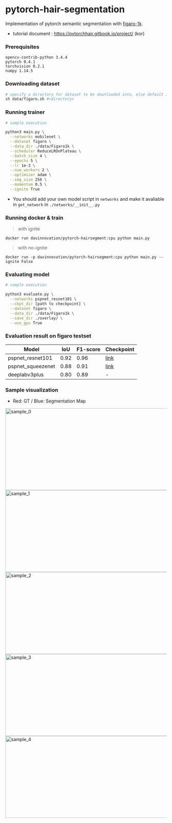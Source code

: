 # pytorch-hair-segmentation
Implementation of pytorch semantic segmentation with [figaro-1k](http://projects.i-ctm.eu/it/progetto/figaro-1k).

- tutorial document : https://pytorchhair.gitbook.io/project/ (kor)

### Prerequisites
```
opencv-contrib-python 3.4.4
pytorch 0.4.1
torchvision 0.2.1
numpy 1.14.5
```


### Downloading dataset
```bash
# specify a directory for dataset to be downloaded into, else default is ./data/
sh data/figaro.sh #<directory>
```
### Running trainer

```bash
# sample execution

python3 main.py \
  --networks mobilenet \
  --dataset figaro \
  --data_dir ./data/Figaro1k \
  --scheduler ReduceLROnPlateau \
  --batch_size 4 \
  --epochs 5 \
  --lr 1e-3 \
  --num_workers 2 \
  --optimizer adam \
  --img_size 256 \
  --momentum 0.5 \
  --ignite True
```

* You should add your own model script in `networks` and make it avaliable in  `get_network` in `./networks/__init__.py`

### Running docker & train

> with ignite

`docker run davinnovation/pytorch-hairsegment:cpu python main.py`

> with no-ignite

`docker run -p davinnovation/pytorch-hairsegment:cpu python main.py --ignite False`

### Evaluating model

```bash
# sample execution

python3 evaluate.py \
  --networks pspnet_resnet101 \
  --ckpt_dir [path to checkpoint] \
  --dataset figaro \
  --data_dir ./data/Figaro1k \
  --save_dir ./overlay/ \
  --use_gpu True
```

### Evaluation result on figaro testset

|       Model      | IoU | F1-score |      Checkpoint      |
|       ---        | --- |    ---   |          ---         |
| pspnet_resnet101 | 0.92|   0.96   | [link](https://drive.google.com/file/d/1Y9XK9135awVBrC950wrZQt3jmgq1uOFd/view?usp=sharing)
| pspnet_squeezenet| 0.88|   0.91   | [link](https://drive.google.com/file/d/1C6fLudnxv1jmYOqJUaXJIbbup2pvCQjW/view?usp=sharing) |
|   deeplabv3plus  | 0.80|   0.89   |   - |


### Sample visualization
* Red: GT / Blue: Segmentation Map

<a href='https://github.com/YBIGTA/pytorch-hair-segmentation/blob/master/assets/imgs/sample_0.png'><img src='assets/imgs/sample_0.png' alt='sample_0' width=512 height=256 /></a>
<a href='https://github.com/YBIGTA/pytorch-hair-segmentation/blob/master/assets/imgs/sample_1.png'><img src='assets/imgs/sample_1.png' alt='sample_1' width=512 height=256 /></a>
<a href='https://github.com/YBIGTA/pytorch-hair-segmentation/blob/master/assets/imgs/sample_2.png'><img src='assets/imgs/sample_2.png' alt='sample_2' width=512 height=256 /></a>
<a href='https://github.com/YBIGTA/pytorch-hair-segmentation/blob/master/assets/imgs/sample_3.png'><img src='assets/imgs/sample_3.png' alt='sample_3' width=512 height=256 /></a>
<a href='https://github.com/YBIGTA/pytorch-hair-segmentation/blob/master/assets/imgs/sample_4.png'><img src='assets/imgs/sample_4.png' alt='sample_4' width=512 height=256 /></a>
